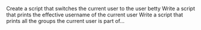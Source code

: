 Create a script that switches the current user to the user betty
Write a script that prints the effective username of the current user
Write a script that prints all the groups the current user is part of...
